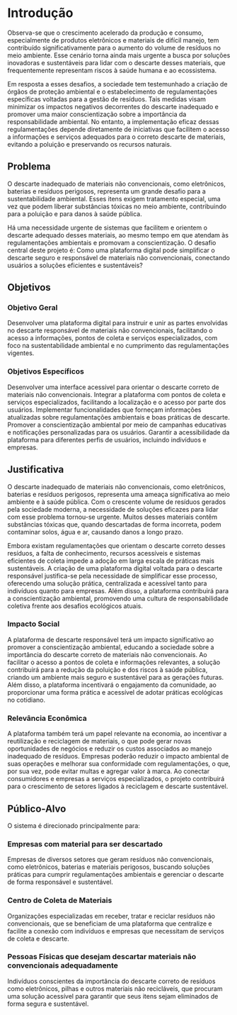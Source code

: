 # Introdução

Observa-se que o crescimento acelerado da produção e consumo, especialmente de produtos eletrônicos e materiais de difícil manejo, tem contribuído significativamente para o aumento do volume de resíduos no meio ambiente. Esse cenário torna ainda mais urgente a busca por soluções inovadoras e sustentáveis para lidar com o descarte desses materiais, que frequentemente representam riscos à saúde humana e ao ecossistema.

Em resposta a esses desafios, a sociedade tem testemunhado a criação de órgãos de proteção ambiental e o estabelecimento de regulamentações específicas voltadas para a gestão de resíduos. Tais medidas visam minimizar os impactos negativos decorrentes do descarte inadequado e promover uma maior conscientização sobre a importância da responsabilidade ambiental. No entanto, a implementação eficaz dessas regulamentações depende diretamente de iniciativas que facilitem o acesso a informações e serviços adequados para o correto descarte de materiais, evitando a poluição e preservando os recursos naturais.

## Problema

O descarte inadequado de materiais não convencionais, como eletrônicos, baterias e resíduos perigosos, representa um grande desafio para a sustentabilidade ambiental. Esses itens exigem tratamento especial, uma vez que podem liberar substâncias tóxicas no meio ambiente, contribuindo para a poluição e para danos à saúde pública.

Há uma necessidade urgente de sistemas que facilitem e orientem o descarte adequado desses materiais, ao mesmo tempo em que atendam às regulamentações ambientais e promovam a conscientização. O desafio central deste projeto é: Como uma plataforma digital pode simplificar o descarte seguro e responsável de materiais não convencionais, conectando usuários a soluções eficientes e sustentáveis?

## Objetivos

### Objetivo Geral

Desenvolver uma plataforma digital para instruir e unir as partes envolvidas no descarte responsável de materiais não convencionais, facilitando o acesso a informações, pontos de coleta e serviços especializados, com foco na sustentabilidade ambiental e no cumprimento das regulamentações vigentes.

### Objetivos Específicos

Desenvolver uma interface acessível para orientar o descarte correto de materiais não convencionais.
Integrar a plataforma com pontos de coleta e serviços especializados, facilitando a localização e o acesso por parte dos usuários.
Implementar funcionalidades que forneçam informações atualizadas sobre regulamentações ambientais e boas práticas de descarte.
Promover a conscientização ambiental por meio de campanhas educativas e notificações personalizadas para os usuários.
Garantir a acessibilidade da plataforma para diferentes perfis de usuários, incluindo indivíduos e empresas.

## Justificativa
O descarte inadequado de materiais não convencionais, como eletrônicos, baterias e resíduos perigosos, representa uma ameaça significativa ao meio ambiente e à saúde pública. Com o crescente volume de resíduos gerados pela sociedade moderna, a necessidade de soluções eficazes para lidar com esse problema tornou-se urgente. Muitos desses materiais contêm substâncias tóxicas que, quando descartadas de forma incorreta, podem contaminar solos, água e ar, causando danos a longo prazo.

Embora existam regulamentações que orientam o descarte correto desses resíduos, a falta de conhecimento, recursos acessíveis e sistemas eficientes de coleta impede a adoção em larga escala de práticas mais sustentáveis. A criação de uma plataforma digital voltada para o descarte responsável justifica-se pela necessidade de simplificar esse processo, oferecendo uma solução prática, centralizada e acessível tanto para indivíduos quanto para empresas. Além disso, a plataforma contribuirá para a conscientização ambiental, promovendo uma cultura de responsabilidade coletiva frente aos desafios ecológicos atuais.

### Impacto Social

A plataforma de descarte responsável terá um impacto significativo ao promover a conscientização ambiental, educando a sociedade sobre a importância do descarte correto de materiais não convencionais. Ao facilitar o acesso a pontos de coleta e informações relevantes, a solução contribuirá para a redução da poluição e dos riscos à saúde pública, criando um ambiente mais seguro e sustentável para as gerações futuras. Além disso, a plataforma incentivará o engajamento da comunidade, ao proporcionar uma forma prática e acessível de adotar práticas ecológicas no cotidiano.

### Relevância Econômica

A plataforma também terá um papel relevante na economia, ao incentivar a reutilização e reciclagem de materiais, o que pode gerar novas oportunidades de negócios e reduzir os custos associados ao manejo inadequado de resíduos. Empresas poderão reduzir o impacto ambiental de suas operações e melhorar sua conformidade com regulamentações, o que, por sua vez, pode evitar multas e agregar valor à marca. Ao conectar consumidores e empresas a serviços especializados, o projeto contribuirá para o crescimento de setores ligados à reciclagem e descarte sustentável.

## Público-Alvo

O sistema é direcionado principalmente para:

### Empresas com material para ser descartado 

Empresas de diversos setores que geram resíduos não convencionais, como eletrônicos, baterias e materiais perigosos, buscando soluções práticas para cumprir regulamentações ambientais e gerenciar o descarte de forma responsável e sustentável.

### Centro de Coleta de Materiais

Organizações especializadas em receber, tratar e reciclar resíduos não convencionais, que se beneficiam de uma plataforma que centralize e facilite a conexão com indivíduos e empresas que necessitam de serviços de coleta e descarte.

### Pessoas Físicas que desejam descartar materiais não convencionais adequadamente 

Indivíduos conscientes da importância do descarte correto de resíduos como eletrônicos, pilhas e outros materiais não recicláveis, que procuram uma solução acessível para garantir que seus itens sejam eliminados de forma segura e sustentável.